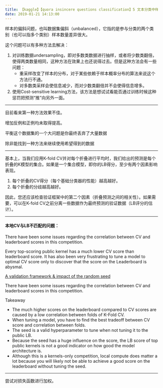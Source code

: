 ```yaml
---
title: 【kaggle】【quora insincere questions classification】5 文本分类中样本倾斜
date: 2019-01-21 14:13:00
---
```


样本的偏斜问题，也叫数据集偏斜（unbalanced），它指的是参与分类的两个类别（也可以指多个类别）样本数量差异很大。


这个问题可以有多种方法去解决：

1. 对训练数据undersampling，即对多数类数据进行抽样，或者将少数类翻倍，使得两类数量相同，这种方法在效果上也还说得过去。但是这种方法会有一些问题：
    * 重采样改变了样本的分布，对于某些依赖于样本概率分布的算法来说这个方法行不通。
    * 对多数类采样会使信息减少，而对少数类翻倍并不会使得信息增多。
2. 使用Cost-sensitive learning方法，该方法是想试试看能否通过训练时候这种惩罚把预测“推”向另外一面。



---
目前看来第一种方法效果不佳。

增加反例和正例均未取得提高。

平衡这个数据集的一个大问题是你最终丢弃了大量数据

除非能找到一种方法来继续使用希望得到的数据




---

基本上，当我们应用K-fold CV并对每个折叠进行平均时，我们给出的预测是每个折叠的K模型的集合。如果是一个集合模型，即你的LB得分，至少有两个因素影响表现。

1. 每个折叠的CV得分（每个基础分类器的性能）越高越好。
2. 每个折叠的分歧越高越好。

因此，您还应该检查验证框架中的第二个因素（折叠预测之间的相关性）。如果需要，可以在K-fold CV之前分离一些数据作为最终预测的验证数据（LB评分的估计）。



----

#### 本地CV与LB不匹配的问题：

There have been some issues regarding the correlation between CV and leaderboard scores in this competition.

Every top-scoring public kernel has a much lower CV score than leaderboard score. It has also been very frustrating to tune a model to optimal CV score only to discover that the score on the Leaderboard is abysmal.



[A validation framework & impact of the random seed](https://www.kaggle.com/bminixhofer/a-validation-framework-impact-of-the-random-seed)

There have been some issues regarding the correlation between CV and leaderboard scores in this competition.

Takeaway

* The much higher scores on the leaderboard compared to CV scores are caused by a low correlation between folds of K-Fold CV.
* When tuning a model, you have to find the best tradeoff between CV score and correlation between folds.
* The seed is a valid hyperparameter to tune when not tuning it to the public LB.
* Because the seed has a huge influence on the score, the LB score of top public kernels is not a good indicator on how good the model architecture is.
* Although this is a kernels-only competition, local compute does matter a lot because you will likely not be able to achieve a good score on the leaderboard without tuning the seed.



---
尝试对损失函数进行加权。
